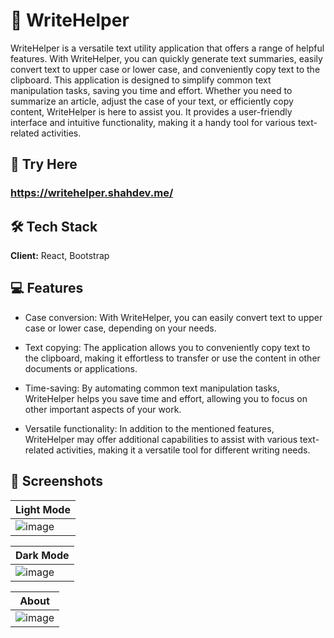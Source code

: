 
# 📝 WriteHelper 

WriteHelper is a versatile text utility application that offers a range of helpful features. With WriteHelper, you can quickly generate text summaries, easily convert text to upper case or lower case, and conveniently copy text to the clipboard. This application is designed to simplify common text manipulation tasks, saving you time and effort. Whether you need to summarize an article, adjust the case of your text, or efficiently copy content, WriteHelper is here to assist you. It provides a user-friendly interface and intuitive functionality, making it a handy tool for various text-related activities.

## 📲 Try Here 
### https://writehelper.shahdev.me/

## 🛠 Tech Stack

**Client:** React, Bootstrap

## 💻 Features

- Case conversion: With WriteHelper, you can easily convert text to upper case or lower case, depending on your needs.

- Text copying: The application allows you to conveniently copy    text to the clipboard, making it effortless to transfer or use the content in other documents or applications.

- Time-saving: By automating common text manipulation tasks, WriteHelper helps you save time and effort, allowing you to focus on other important aspects of your work.

- Versatile functionality: In addition to the mentioned features, WriteHelper may offer additional capabilities to assist with various text-related activities, making it a versatile tool for different writing needs.
  
## 📱 Screenshots

| Light Mode     |
| ------------- |
| ![image](https://github.com/devshah120/React-WriteHelper/assets/72226715/7dfcfc39-429d-434e-b840-8a5fdd9bfbd4)

| Dark Mode     |
| ------------- |
| ![image](https://github.com/devshah120/React-WriteHelper/assets/72226715/171df208-5b6f-4a36-aa78-3e8e91227801)

| About     |
| ------------- |
| ![image](https://github.com/devshah120/React-WriteHelper/assets/72226715/7fb15019-4d59-49c3-8b17-c26946d74fdf)
